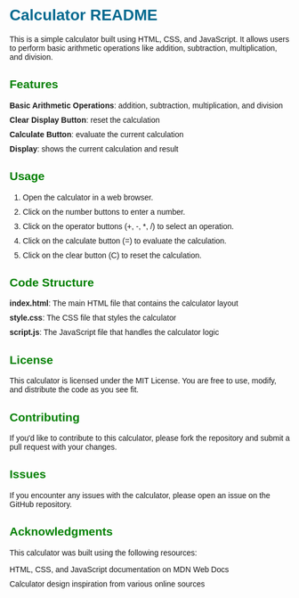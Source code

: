  <title>Calculator README</title>
  <style>
    body {
      font-family: Arial, sans-serif;
      margin: 20px;
    }
    h1 {
      color: #00698f;
    }
    h2 {
      color: #008000;
    }
    ul {
      list-style: none;
      padding: 0;
      margin: 0;
    }
    li {
      margin-bottom: 10px;
    }
  </style>
<body>
  <h1>Calculator README</h1>
  <p>This is a simple calculator built using HTML, CSS, and JavaScript. It allows users to perform basic arithmetic operations like addition, subtraction, multiplication, and division.</p>
  <h2>Features</h2>
  <ul>
    <li><strong>Basic Arithmetic Operations</strong>: addition, subtraction, multiplication, and division</li>
    <li><strong>Clear Display Button</strong>: reset the calculation</li>
    <li><strong>Calculate Button</strong>: evaluate the current calculation</li>
    <li><strong>Display</strong>: shows the current calculation and result</li>
  </ul>
  <h2>Usage</h2>
  <ol>
    <li>Open the calculator in a web browser.</li>
    <li>Click on the number buttons to enter a number.</li>
    <li>Click on the operator buttons (+, -, *, /) to select an operation.</li>
    <li>Click on the calculate button (=) to evaluate the calculation.</li>
    <li>Click on the clear button (C) to reset the calculation.</li>
  </ol>
  <h2>Code Structure</h2>
  <ul>
    <li><strong>index.html</strong>: The main HTML file that contains the calculator layout</li>
    <li><strong>style.css</strong>: The CSS file that styles the calculator</li>
    <li><strong>script.js</strong>: The JavaScript file that handles the calculator logic</li>
  </ul>
  <h2>License</h2>
  <p>This calculator is licensed under the MIT License. You are free to use, modify, and distribute the code as you see fit.</p>
  <h2>Contributing</h2>
  <p>If you'd like to contribute to this calculator, please fork the repository and submit a pull request with your changes.</p>
  <h2>Issues</h2>
  <p>If you encounter any issues with the calculator, please open an issue on the GitHub repository.</p>
  <h2>Acknowledgments</h2>
  <p>This calculator was built using the following resources:</p>
  <ul>
    <li>HTML, CSS, and JavaScript documentation on MDN Web Docs</li>
    <li>Calculator design inspiration from various online sources</li>
  </ul>
</body>
</html>
